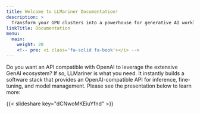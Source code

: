 ```yaml
---
title: Welcome to LLMariner Documentation!
description: >
  Transform your GPU clusters into a powerhouse for generative AI workloads
linkTitle: Documentation
menu:
  main:
    weight: 20
    <!-- pre: <i class='fa-solid fa-book'></i> -->
---
```


Do you want an API compatible with OpenAI to leverage the extensive GenAI ecosystem? If so, LLMariner is what you need. It instantly builds a software stack that provides an OpenAI-compatible API for inference, fine-tuning, and model management. Please see the presentation below to learn more:

{{< slideshare key="dCNwoMKEiuYfnd" >}}
